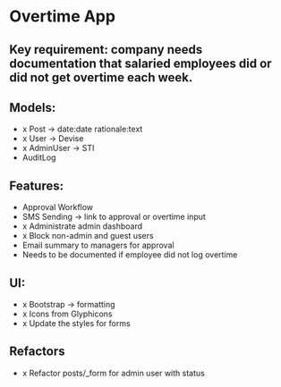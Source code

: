 # Overtime App

## Key requirement: company needs documentation that salaried employees did or did not get overtime each week.

## Models:
- x Post -> date:date rationale:text
- x User -> Devise
- x AdminUser -> STI
- AuditLog

## Features:
- Approval Workflow
- SMS Sending -> link to approval or overtime input
- x Administrate admin dashboard
- x Block non-admin and guest users
- Email summary to managers for approval
- Needs to be documented if employee did not log overtime

## UI:
- x Bootstrap -> formatting
- x Icons from Glyphicons
- x Update the styles for forms

## Refactors
- x Refactor posts/_form for admin user with status
